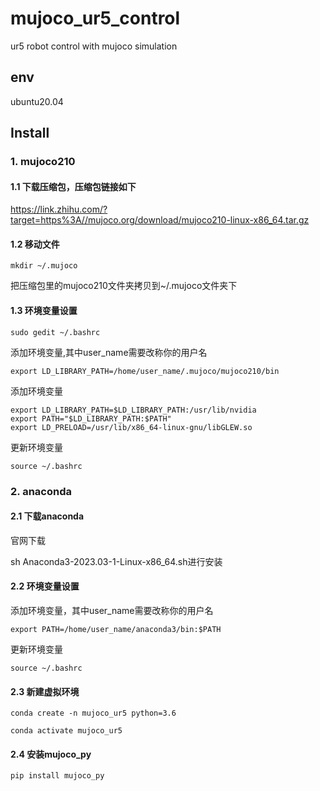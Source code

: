 # mujoco_ur5_control
ur5 robot control with mujoco simulation

## env
ubuntu20.04

## Install


### 1. mujoco210

#### 1.1 下载压缩包，压缩包链接如下

https://link.zhihu.com/?target=https%3A//mujoco.org/download/mujoco210-linux-x86_64.tar.gz 

#### 1.2 移动文件

```commandline
mkdir ~/.mujoco 
```

把压缩包里的mujoco210文件夹拷贝到~/.mujoco文件夹下

#### 1.3 环境变量设置

```commandline
sudo gedit ~/.bashrc
```

添加环境变量,其中user_name需要改称你的用户名
```commandline
export LD_LIBRARY_PATH=/home/user_name/.mujoco/mujoco210/bin
```

添加环境变量
```commandline
export LD_LIBRARY_PATH=$LD_LIBRARY_PATH:/usr/lib/nvidia
export PATH="$LD_LIBRARY_PATH:$PATH"
export LD_PRELOAD=/usr/lib/x86_64-linux-gnu/libGLEW.so
```

更新环境变量
```commandline
source ~/.bashrc
```

### 2. anaconda

#### 2.1 下载anaconda

官网下载

sh Anaconda3-2023.03-1-Linux-x86_64.sh进行安装

#### 2.2 环境变量设置

添加环境变量，其中user_name需要改称你的用户名
```commandline
export PATH=/home/user_name/anaconda3/bin:$PATH
```

更新环境变量
```commandline
source ~/.bashrc
```

#### 2.3 新建虚拟环境

```commandline
conda create -n mujoco_ur5 python=3.6

conda activate mujoco_ur5
```

#### 2.4 安装mujoco_py

```commandline
pip install mujoco_py
```
